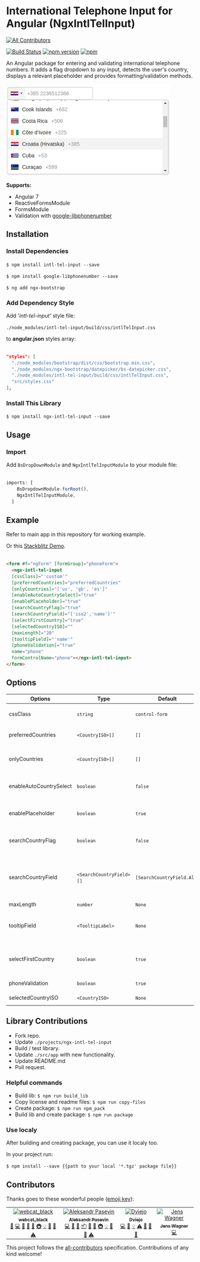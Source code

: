 # International Telephone Input for Angular (NgxIntlTelInput)
[![All Contributors](https://img.shields.io/badge/all_contributors-4-orange.svg?style=flat-square)](#contributors)

[![Build Status](https://travis-ci.org/webcat12345/ngx-intl-tel-input.svg?branch=master)](https://travis-ci.org/webcat12345/ngx-intl-tel-input) [![npm version](https://badge.fury.io/js/ngx-intl-tel-input.svg)](https://badge.fury.io/js/ngx-intl-tel-input) [![npm](https://img.shields.io/npm/dm/localeval.svg)](https://www.npmjs.com/package/ngx-intl-tel-input)

An Angular package for entering and validating international telephone numbers. It adds a flag dropdown to any input, detects the user's country, displays a relevant placeholder and provides formatting/validation methods.

![alt](readme-assets/ngx-intl-tel-input.jpg)

**Supports:**

- Angular 7
- ReactiveFormsModule
- FormsModule
- Validation with [google-libphonenumber](https://github.com/ruimarinho/google-libphonenumber)

## Installation

### Install Dependencies

```$ npm install intl-tel-input --save```

```$ npm install google-libphonenumber --save```

```$ ng add ngx-bootstrap```

### Add Dependency Style

Add *'intl-tel-input'* style file: 

```./node_modules/intl-tel-input/build/css/intlTelInput.css```

to **angular.json** styles array:

```json

"styles": [
  "./node_modules/bootstrap/dist/css/bootstrap.min.css",
  "./node_modules/ngx-bootstrap/datepicker/bs-datepicker.css",
  "./node_modules/intl-tel-input/build/css/intlTelInput.css",
  "src/styles.css"
],

```

### Install This Library

```$ npm install ngx-intl-tel-input --save```

## Usage

### Import

Add ```BsDropDownModule``` and ```NgxIntlTelInputModule``` to your module file:

```javascript

imports: [
    BsDropdownModule.forRoot(),
    NgxIntlTelInputModule,
  ]

```

## Example

Refer to main app in this repository for working example.

Or this [Stackblitz Demo](https://stackblitz.com/edit/ngx-intl-tel-input-demo).

```html

<form #f="ngForm" [formGroup]="phoneForm">
  <ngx-intl-tel-input
  [cssClass]="'custom'"
  [preferredCountries]="preferredCountries"
  [onlyCountries]="['us', 'gb', 'es']"
  [enableAutoCountrySelect]="true"
  [enablePlaceholder]="true"
  [searchCountryFlag]="true"
  [searchCountryField]="['iso2','name']'"
  [selectFirstCountry]="true"
  [selectedCountryISO]=""
  [maxLength]="20"
  [tooltipField]="'name'"
  [phoneValidation]="true"
  name="phone"
  formControlName="phone"></ngx-intl-tel-input>
</form>

```

## Options

| Options                       | Type                   | Default            | Description                                                                         |
| ------------------------------|------------------------|--------------------|-------------------------------------------------------------------------------------|
| cssClass                      | ```string```           | ```control-form``` | Bootstrap input css class or your own custom one.                                   |
| preferredCountries            | ```<CountryISO>[]```         | ```[]```           | List of countries, which will appear at the top.                        |
| onlyCountries                 | ```<CountryISO>[]```         | ```[]```           | List of manually selected countries, which will appear in the dropdown. |
| enableAutoCountrySelect       | ```boolean```          | ```false```        | Toggle automatic country (flag) selection based on user input.                      |
| enablePlaceholder             | ```boolean```          | ```true```         | Input placeholder text, which addapts to the country selected.                      |
| searchCountryFlag             | ```boolean```          | ```false```         | Enables input search box for countries in the flag dropdown.      |
| searchCountryField             | ```<SearchCountryField>[]```          | ```[SearchCountryField.All]```         | Customize which fields to search in, if ```searchCountryFlag``` is enabled. Use ```SearchCountryField``` helper enum. |
| maxLength             | ```number```          | ```None```         | Add character limit.|
| tooltipField             | ```<TooltipLabel>```          | ```None```         | Set tooltip on flag hover. Use ```TooltipLabel``` helper enum for label type options. |
| selectFirstCountry             | ```boolean```          | ```true```         | Selects first country from ```preferredCountries``` if is set. If not then uses main list. |
| phoneValidation             | ```boolean```          | ```true```         | Disable phone validation. |
| selectedCountryISO             | ```<CountryISO>``` | ```None```| Set specific country on load.                  |

## Library Contributions

- Fork repo.
- Update ```./projects/ngx-intl-tel-input```
- Build / test library.
- Update ```./src/app``` with new functionality.
- Update README.md
- Pull request.

### Helpful commands

- Build lib: ```$ npm run build_lib```
- Copy license and readme files: ```$ npm run copy-files```
- Create package: ```$ npm run npm_pack```
- Build lib and create package: ```$ npm run package```

### Use localy

After building and creating package, you can use it localy too.

In your project run:

```$ npm install --save {{path to your local '*.tgz' package file}}```

## Contributors

Thanks goes to these wonderful people ([emoji key](https://github.com/all-contributors/all-contributors#emoji-key)):

<!-- ALL-CONTRIBUTORS-LIST:START - Do not remove or modify this section -->
<!-- prettier-ignore -->
<table><tr><td align="center"><a href="https://github.com/webcat12345"><img src="https://avatars3.githubusercontent.com/u/19761422?v=4" width="100px;" alt="webcat_black"/><br /><sub><b>webcat_black</b></sub></a><br /><a href="#design-webcat12345" title="Design">🎨</a> <a href="https://github.com/webcat12345/ngx-intl-tel-input/commits?author=webcat12345" title="Code">💻</a> <a href="https://github.com/webcat12345/ngx-intl-tel-input/commits?author=webcat12345" title="Documentation">📖</a> <a href="#ideas-webcat12345" title="Ideas, Planning, & Feedback">🤔</a> <a href="#question-webcat12345" title="Answering Questions">💬</a> <a href="#infra-webcat12345" title="Infrastructure (Hosting, Build-Tools, etc)">🚇</a> <a href="#example-webcat12345" title="Examples">💡</a> <a href="#maintenance-webcat12345" title="Maintenance">🚧</a> <a href="#review-webcat12345" title="Reviewed Pull Requests">👀</a> <a href="https://github.com/webcat12345/ngx-intl-tel-input/commits?author=webcat12345" title="Tests">⚠️</a></td><td align="center"><a href="http://pasevin.com"><img src="https://avatars2.githubusercontent.com/u/1058469?v=4" width="100px;" alt="Aleksandr Pasevin"/><br /><sub><b>Aleksandr Pasevin</b></sub></a><br /><a href="https://github.com/webcat12345/ngx-intl-tel-input/commits?author=pasevin" title="Code">💻</a> <a href="https://github.com/webcat12345/ngx-intl-tel-input/commits?author=pasevin" title="Documentation">📖</a> <a href="https://github.com/webcat12345/ngx-intl-tel-input/issues?q=author%3Apasevin" title="Bug reports">🐛</a> <a href="#platform-pasevin" title="Packaging/porting to new platform">📦</a> <a href="#plugin-pasevin" title="Plugin/utility libraries">🔌</a> <a href="#question-pasevin" title="Answering Questions">💬</a> <a href="#infra-pasevin" title="Infrastructure (Hosting, Build-Tools, etc)">🚇</a> <a href="#example-pasevin" title="Examples">💡</a> <a href="#maintenance-pasevin" title="Maintenance">🚧</a> <a href="#review-pasevin" title="Reviewed Pull Requests">👀</a> <a href="https://github.com/webcat12345/ngx-intl-tel-input/commits?author=pasevin" title="Tests">⚠️</a></td><td align="center"><a href="https://github.com/Dviejopomata"><img src="https://avatars0.githubusercontent.com/u/6862893?v=4" width="100px;" alt="Dviejo"/><br /><sub><b>Dviejo</b></sub></a><br /><a href="https://github.com/webcat12345/ngx-intl-tel-input/commits?author=Dviejopomata" title="Code">💻</a> <a href="https://github.com/webcat12345/ngx-intl-tel-input/issues?q=author%3ADviejopomata" title="Bug reports">🐛</a> <a href="#example-Dviejopomata" title="Examples">💡</a> <a href="https://github.com/webcat12345/ngx-intl-tel-input/commits?author=Dviejopomata" title="Tests">⚠️</a> <a href="#question-Dviejopomata" title="Answering Questions">💬</a> <a href="#maintenance-Dviejopomata" title="Maintenance">🚧</a> <a href="#review-Dviejopomata" title="Reviewed Pull Requests">👀</a></td><td align="center"><a href="https://www.fosforito.net"><img src="https://avatars3.githubusercontent.com/u/5000255?v=4" width="100px;" alt="Jens Wagner"/><br /><sub><b>Jens Wagner</b></sub></a><br /><a href="https://github.com/webcat12345/ngx-intl-tel-input/commits?author=Fosforito" title="Code">💻</a></td></tr></table>

<!-- ALL-CONTRIBUTORS-LIST:END -->

This project follows the [all-contributors](https://github.com/all-contributors/all-contributors) specification. Contributions of any kind welcome!